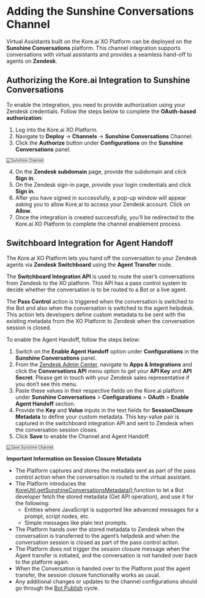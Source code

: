 # **Adding the Sunshine Conversations Channel**

Virtual Assistants built on the Kore.ai XO Platform can be deployed on the **Sunshine Conversations** platform. This channel integration supports conversations with virtual assistants and provides a seamless hand-off to agents on **Zendesk**.


## Authorizing the Kore.ai Integration to Sunshine Conversations

To enable the integration, you need to provide authorization using your Zendesk credentials. Follow the steps below to complete the **OAuth-based authorization**:

1. Log into the Kore.ai XO Platform.
2. Navigate to **Deploy** → **Channels** → **Sunshine Conversations** Channel.
3. Click the **Authorize** button under **Configurations** on the **Sunshine Conversations** panel.

<img src="../images/Sunshine-1.png" alt="Sunshine Channel" title="Sunshine Channel" style="border: 1px solid gray; zoom:70%;">

4. On the **Zendesk subdomain** page, provide the subdomain and click **Sign in**.
5. On the Zendesk sign-in page, provide your login credentials and click **Sign in**.
6. After you have signed in successfully, a pop-up window will appear asking you to allow Kore.ai to access your Zendesk account. Click on **Allow**.
7. Once the integration is created successfully, you’ll be redirected to the Kore.ai XO Platform to complete the channel enablement process.


## Switchboard Integration for Agent Handoff

The Kore.ai XO Platform lets you hand off the conversation to your Zendesk agents via **Zendesk Switchboard** using the **Agent Transfer** node.

The **Switchboard Integration API** is used to route the user’s conversations from Zendesk to the XO platform. This API has a pass control system to decide whether the conversation is to be routed to a Bot or a live agent.

The **Pass Control** action is triggered when the conversation is switched to the Bot and also when the conversation is switched to the agent helpdesk. This action lets developers define custom metadata to be sent with the existing metadata from the XO Platform to Zendesk when the conversation session is closed.

To enable the Agent Handoff, follow the steps below:


1. Switch on the **Enable Agent Handoff** option under **Configurations** in the **Sunshine Conversations** panel.
2. From the [Zendesk Admin Center,](https://support.zendesk.com/hc/en-us/articles/4581766374554#topic_hfg_dyz_1hb) navigate to **Apps & Integrations** and click the **Conversations API** menu option to get your **API Key** and **API Secret**. Please get in touch with your Zendesk sales representative if you don’t see this menu.
3. Paste these values in their respective fields on the Kore.ai platform under **Sunshine Conversations** > **Configurations** > **OAuth** > **Enable Agent Handoff** section.
4. Provide the **Key** and **Value** inputs in the text fields for **SessionClosure Metadata** to define your custom metadata. This key-value pair is captured in the switchboard integration API and sent to Zendesk when the conversation session closes.
5. Click **Save** to enable the Channel and Agent Handoff.
<img src="../images/Sunshine-2.png" alt="Save Sunshine Channel" title="Save Sunshine Channel" style="border: 1px solid gray; zoom:70%;">


**Important Information on Session Closure Metadata**


* The Platform captures and stores the metadata sent as part of the pass control action when the conversation is routed to the virtual assistant.
*  The Platform introduces the [KoreUtil.getSunshineConversationsMetadata() ](https://developer.kore.ai/docs/bots/advanced-topics/koreutil-libraries/#koreUtilgetSunshineConversationsMetadata)function to let a Bot developer fetch the stored metadata (Get API operation), and use it for the following:
    * Entities where JavaScript is supported like advanced messages for a prompt, script nodes, etc.
    * Simple messages like plain text prompts.
*  The Platform hands over the stored metadata to Zendesk when the conversation is transferred to the agent’s helpdesk and when the conversation session is closed as part of the pass control action.
* The Platform does not trigger the session closure message when the Agent transfer is initiated, and the conversation is not handed over back to the platform again.
*  When the Conversation is handed over to the Platform post the agent transfer, the session closure functionality works as usual.
*  Any additional changes or updates to the channel configurations should go through the [Bot Publish](https://developer.kore.ai/docs/bots/publish/publishing-bot/) cycle.
